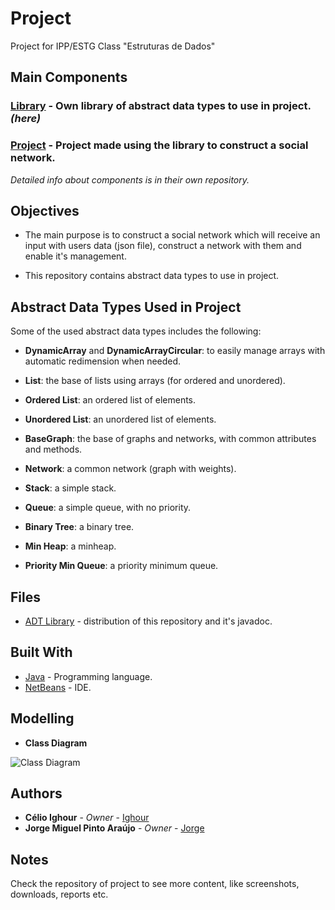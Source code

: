 # Project

Project for IPP/ESTG Class "Estruturas de Dados"

## Main Components

### **[Library](https://gitlab.com/ighour-learn/ipp/ed/adt-library)** - Own library of abstract data types to use in project. *(here)*
### **[Project](https://gitlab.com/ighour-learn/ipp/ed/project)** - Project made using the library to construct a social network.

*Detailed info about components is in their own repository.*

## Objectives

* The main purpose is to construct a social network which will receive an input with users data (json file), construct a network with them and enable it's management.

* This repository contains abstract data types to use in project.

## Abstract Data Types Used in Project

Some of the used abstract data types includes the following:

* **DynamicArray** and **DynamicArrayCircular**: to easily manage arrays with automatic redimension when needed.

* **List**: the base of lists using arrays (for ordered and unordered).

* **Ordered List**: an ordered list of elements.

* **Unordered List**: an unordered list of elements.

* **BaseGraph**: the base of graphs and networks, with common attributes and methods.

* **Network**: a common network (graph with weights).

* **Stack**: a simple stack.

* **Queue**: a simple queue, with no priority.

* **Binary Tree**: a binary tree.

* **Min Heap**: a minheap.

* **Priority Min Queue**: a priority minimum queue.

## Files

* [ADT Library](https://gitlab.com/ighour-learn/ipp/ed/project/uploads/7c1606e5188b2f69a5aa285f46d608c0/ADT-Libs.zip) - distribution of this repository and it's javadoc.

## Built With

* [Java](https://www.java.com/) - Programming language.
* [NetBeans](https://netbeans.org/) - IDE.

## Modelling

* **Class Diagram**

![Class Diagram](https://gitlab.com/ighour-learn/ipp/ed/project/uploads/ef30fd82f33ed6bd2a0fdde53c7ee950/CLASSES_-_SER%C3%81_DESTA___1_.png)


## Authors

* **Célio Ighour** - *Owner* - [Ighour](https://github.com/ighour)
* **Jorge Miguel Pinto Araújo** - *Owner* - [Jorge](https://github.com/JorgeAraujo123)

## Notes

Check the repository of project to see more content, like screenshots, downloads, reports etc.